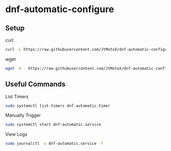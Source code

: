 # dnf-automatic-configure

## Setup

curl
```bash
curl -L https://raw.githubusercontent.com/JtMotoX/dnf-automatic-configure/refs/heads/main/install.sh | sh -s -- run
```

wget
```bash
wget -O - https://raw.githubusercontent.com/JtMotoX/dnf-automatic-configure/refs/heads/main/install.sh | sh -s -- run
```

## Useful Commands

List Timers

```bash
sudo systemctl list-timers dnf-automatic.timer
```

Manually Trigger

```bash
sudo systemctl start dnf-automatic.service
```

View Logs

```bash
sudo journalctl -u dnf-automatic.service -f
```
